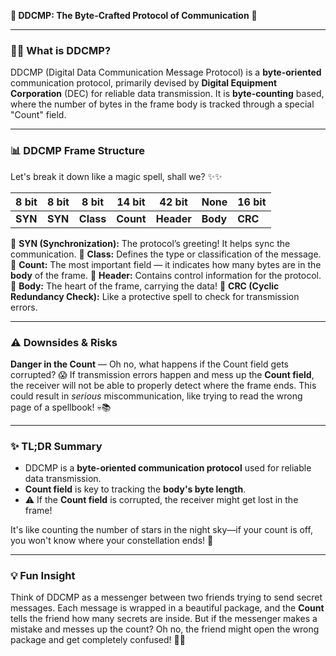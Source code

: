 **🌟 DDCMP: The Byte-Crafted Protocol of Communication** 🌟

---

### 🧑‍💻 **What is DDCMP?**

DDCMP (Digital Data Communication Message Protocol) is a **byte-oriented** communication protocol, primarily devised by **Digital Equipment Corporation** (DEC) for reliable data transmission. It is **byte-counting** based, where the number of bytes in the frame body is tracked through a special "Count" field.

---

### 📊 **DDCMP Frame Structure**

Let's break it down like a magic spell, shall we? ✨✨

| **8 bit** | **8 bit** | **8 bit** | **14 bit** | **42 bit** | **None** | **16 bit** |
| --------- | --------- | --------- | ---------- | ---------- | -------- | ---------- |
| **SYN**   | **SYN**   | **Class** | **Count**  | **Header** | **Body** | **CRC**    |

🔹 **SYN (Synchronization):** The protocol’s greeting! It helps sync the communication.
🔹 **Class:** Defines the type or classification of the message.
🔹 **Count:** The most important field — it indicates how many bytes are in the **body** of the frame.
🔹 **Header:** Contains control information for the protocol.
🔹 **Body:** The heart of the frame, carrying the data!
🔹 **CRC (Cyclic Redundancy Check):** Like a protective spell to check for transmission errors.

---

### ⚠️ **Downsides & Risks**

**Danger in the Count** — Oh no, what happens if the Count field gets corrupted? 😱
If transmission errors happen and mess up the **Count field**, the receiver will not be able to properly detect where the frame ends. This could result in _serious_ miscommunication, like trying to read the wrong page of a spellbook! 💀📚

---

### ✨ **TL;DR Summary**

- DDCMP is a **byte-oriented communication protocol** used for reliable data transmission.
- **Count field** is key to tracking the **body's byte length**.
- ⚠️ If the **Count field** is corrupted, the receiver might get lost in the frame!

It's like counting the number of stars in the night sky—if your count is off, you won't know where your constellation ends! 🌟

---

### 💡 **Fun Insight**

Think of DDCMP as a messenger between two friends trying to send secret messages. Each message is wrapped in a beautiful package, and the **Count** tells the friend how many secrets are inside. But if the messenger makes a mistake and messes up the count? Oh no, the friend might open the wrong package and get completely confused! 🎁❌
